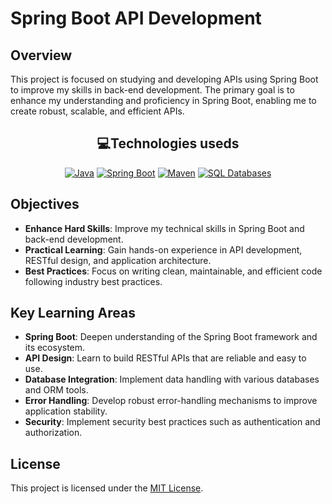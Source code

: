 # Spring Boot API Development

## Overview

This project is focused on studying and developing APIs using Spring Boot to improve my skills in back-end development. The primary goal is to enhance my understanding and proficiency in Spring Boot, enabling me to create robust, scalable, and efficient APIs.

<h2 align="center">💻Technologies useds</h2>
<p align="center">
   <a href="https://www.java.com/" target="_blank"><img alt="Java" src="https://img.shields.io/badge/Java-17-blue?logo=java&logoColor=white"></a>
   <a href="https://spring.io/projects/spring-boot" target="_blank"><img alt="Spring Boot" src="https://img.shields.io/badge/Spring%20Boot-3.3.3-brightgreen?logo=spring-boot"></a>
   <a href="https://maven.apache.org/" target="_blank"><img alt="Maven" src="https://img.shields.io/badge/Maven-4.0.0-C71A36?logo=apache-maven"></a>
   <a href="https://www.mysql.com/" target="_blank"><img alt="SQL Databases" src="https://img.shields.io/badge/SQL-MySQL-blue?logo=mysql"></a>
</p>

## Objectives

- **Enhance Hard Skills**: Improve my technical skills in Spring Boot and back-end development.
- **Practical Learning**: Gain hands-on experience in API development, RESTful design, and application architecture.
- **Best Practices**: Focus on writing clean, maintainable, and efficient code following industry best practices.

## Key Learning Areas

- **Spring Boot**: Deepen understanding of the Spring Boot framework and its ecosystem.
- **API Design**: Learn to build RESTful APIs that are reliable and easy to use.
- **Database Integration**: Implement data handling with various databases and ORM tools.
- **Error Handling**: Develop robust error-handling mechanisms to improve application stability.
- **Security**: Implement security best practices such as authentication and authorization.

## License

This project is licensed under the [MIT License](LICENSE).

